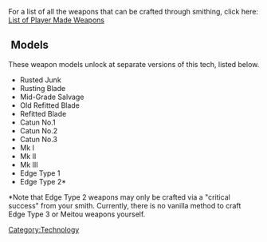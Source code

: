 

For a list of all the weapons that can be crafted through smithing,
click here: [List of Player Made Weapons](Homemade.md "wikilink")

##  Models

These weapon models unlock at separate versions of this tech, listed
below.

- Rusted Junk
- Rusting Blade
- Mid-Grade Salvage
- Old Refitted Blade
- Refitted Blade
- Catun No.1
- Catun No.2
- Catun No.3
- Mk I
- Mk II
- Mk III
- Edge Type 1
- Edge Type 2\*

\*Note that Edge Type 2 weapons may only be crafted via a "critical
success" from your smith. Currently, there is no vanilla method to craft
Edge Type 3 or Meitou weapons yourself.

[Category:Technology](Category:Technology "wikilink")